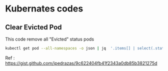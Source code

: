 # Kubernates codes

## Clear Evicted Pod
This code remove all "Evicted" status pods
```bash
kubectl get pod --all-namespaces -o json | jq  '.items[] | select(.status.reason!=null) | select(.status.reason | contains("Evicted")) | "kubectl delete pod/\(.metadata.name)"' | xargs -n 1 bash -c
```
Ref : https://gist.github.com/ipedrazas/9c622404fb41f2343a0db85b3821275d
